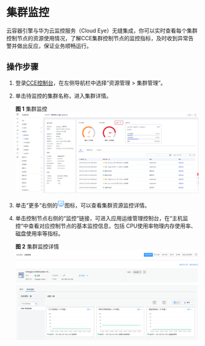 # 集群监控<a name="cce_01_0040"></a>

云容器引擎与华为云监控服务（Cloud Eye）无缝集成，你可以实时查看每个集群控制节点的资源使用情况，了解CCE集群控制节点的监控指标，及时收到异常告警并做出反应，保证业务顺畅运行。

## 操作步骤<a name="section97291751505"></a>

1.  登录[CCE控制台](https://console.huaweicloud.com/cce2.0/?utm_source=helpcenter)，在左侧导航栏中选择“资源管理 \> 集群管理”。
2.  单击待监控的集群名称，进入集群详情。

    **图 1**  集群监控<a name="fig433074161415"></a>  
    ![](figures/集群监控.png "集群监控")

3.  单击“更多“右侧的![](figures/zh-cn_image_0172245016.png)图标，可以查看集群资源监控详情。
4.  单击控制节点右侧的“监控“链接，可进入应用运维管理控制台，在“主机监控“中查看对应控制节点的基本监控信息，包括 CPU使用率物理内存使用率、磁盘使用率等指标。

    **图 2**  集群监控详情<a name="fig13262105482511"></a>  
    ![](figures/集群监控详情.png "集群监控详情")


